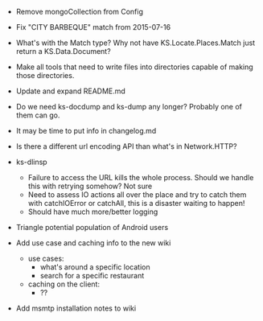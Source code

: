 - Remove mongoCollection from Config
- Fix "CITY BARBEQUE" match from 2015-07-16
- What's with the Match type? Why not have KS.Locate.Places.Match just return a KS.Data.Document?
- Make all tools that need to write files into directories capable of making those directories.
- Update and expand README.md
- Do we need ks-docdump and ks-dump any longer? Probably one of them can go.
- It may be time to put info in changelog.md
- Is there a different url encoding API than what's in Network.HTTP?
- ks-dlinsp
   - Failure to access the URL kills the whole process. Should we handle this with retrying somehow? Not sure
   - Need to assess IO actions all over the place and try to catch them with catchIOError or catchAll, this is a disaster waiting to happen!
   - Should have much more/better logging

- Triangle potential population of Android users
- Add use case and caching info to the new wiki
   - use cases:
      - what's around a specific location
      - search for a specific restaurant
   - caching on the client:
      - ??
- Add msmtp installation notes to wiki
